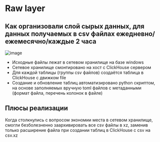 # Raw layer
## Как организовали слой сырых данных, для данных получаемых в csv файлах ежедневно/ежемесячно/каждые 2 часа
![image](https://github.com/user-attachments/assets/3b583b41-02ed-48b2-8f03-b6807e4f2a08)
- Исходные файлы лежат в сетевом хранилище на базе windows 
- Сетевое хранилище смонтировано на хост с ClickHouse сервером
- Для каждой таблицы (группы csv файлов) создаётся таблица в ClickHouse с движком file
- Создание и обновление таблиц автоматизировано python скриптом, на основе заполняемых вручную toml файлов с метаданными (формат файла, перечень колонок в файле)
## Плюсы реализации
Когда столкнулись с вопросом экономии места в сетевом хранилище, смогли безболезненно заархивировать все csv файлы в xz, заменив только расширение файла при создании таблиц в ClickHouse с csv на csv.xz
